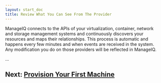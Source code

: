 ```yaml
---
layout: start_doc
title: Review What You Can See From The Provider
---
```


ManageIQ connects to the APIs of your virtualization, container, network and storage management systems and continuously discovers your resources and maps their relationships.
This process is automatic and happens every few minutes and when events are received in the system. Any modification you do on those providers will be reflected in ManageIQ.

...

## Next: [Provision Your First Machine](/docs/get-started/provision-machine)
